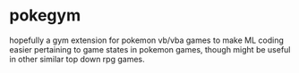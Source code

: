 # pokegym
hopefully a gym extension for pokemon vb/vba games to make ML coding easier pertaining to game states in pokemon games, though might be useful in other similar top down rpg games.
